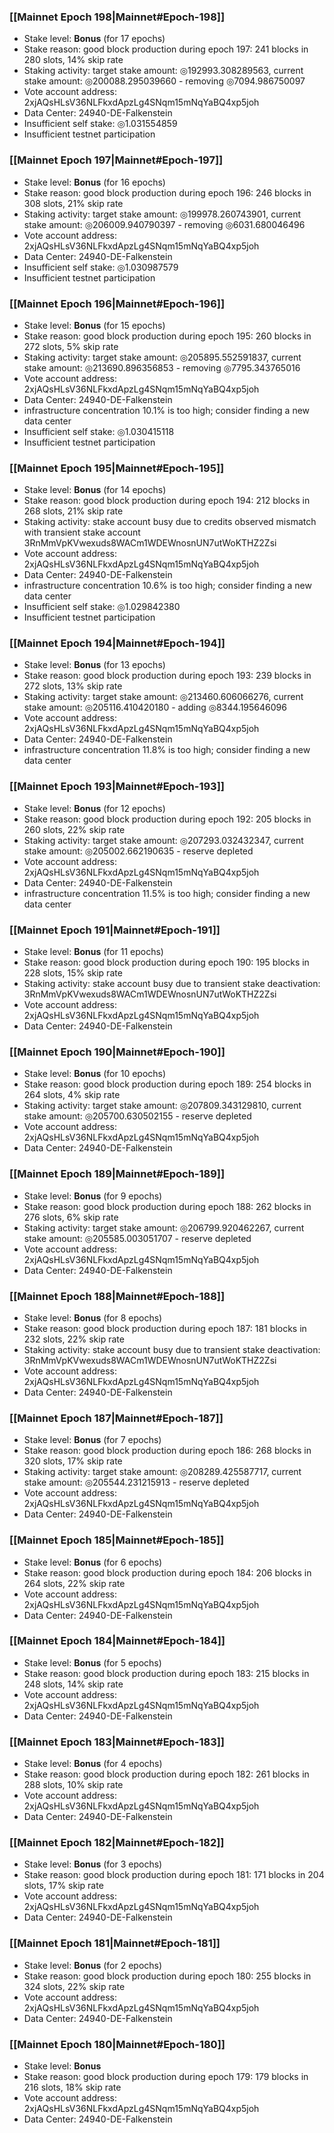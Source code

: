 ### [[Mainnet Epoch 198|Mainnet#Epoch-198]]
* Stake level: **Bonus** (for 17 epochs)
* Stake reason: good block production during epoch 197: 241 blocks in 280 slots, 14% skip rate
* Staking activity: target stake amount: ◎192993.308289563, current stake amount: ◎200088.295039660 - removing ◎7094.986750097
* Vote account address: 2xjAQsHLsV36NLFkxdApzLg4SNqm15mNqYaBQ4xp5joh
* Data Center: 24940-DE-Falkenstein
* Insufficient self stake: ◎1.031554859
* Insufficient testnet participation
### [[Mainnet Epoch 197|Mainnet#Epoch-197]]
* Stake level: **Bonus** (for 16 epochs)
* Stake reason: good block production during epoch 196: 246 blocks in 308 slots, 21% skip rate
* Staking activity: target stake amount: ◎199978.260743901, current stake amount: ◎206009.940790397 - removing ◎6031.680046496
* Vote account address: 2xjAQsHLsV36NLFkxdApzLg4SNqm15mNqYaBQ4xp5joh
* Data Center: 24940-DE-Falkenstein
* Insufficient self stake: ◎1.030987579
* Insufficient testnet participation
### [[Mainnet Epoch 196|Mainnet#Epoch-196]]
* Stake level: **Bonus** (for 15 epochs)
* Stake reason: good block production during epoch 195: 260 blocks in 272 slots, 5% skip rate
* Staking activity: target stake amount: ◎205895.552591837, current stake amount: ◎213690.896356853 - removing ◎7795.343765016
* Vote account address: 2xjAQsHLsV36NLFkxdApzLg4SNqm15mNqYaBQ4xp5joh
* Data Center: 24940-DE-Falkenstein
* infrastructure concentration 10.1% is too high; consider finding a new data center
* Insufficient self stake: ◎1.030415118
* Insufficient testnet participation
### [[Mainnet Epoch 195|Mainnet#Epoch-195]]
* Stake level: **Bonus** (for 14 epochs)
* Stake reason: good block production during epoch 194: 212 blocks in 268 slots, 21% skip rate
* Staking activity: stake account busy due to credits observed mismatch with transient stake account 3RnMmVpKVwexuds8WACm1WDEWnosnUN7utWoKTHZ2Zsi
* Vote account address: 2xjAQsHLsV36NLFkxdApzLg4SNqm15mNqYaBQ4xp5joh
* Data Center: 24940-DE-Falkenstein
* infrastructure concentration 10.6% is too high; consider finding a new data center
* Insufficient self stake: ◎1.029842380
* Insufficient testnet participation
### [[Mainnet Epoch 194|Mainnet#Epoch-194]]
* Stake level: **Bonus** (for 13 epochs)
* Stake reason: good block production during epoch 193: 239 blocks in 272 slots, 13% skip rate
* Staking activity: target stake amount: ◎213460.606066276, current stake amount: ◎205116.410420180 - adding ◎8344.195646096
* Vote account address: 2xjAQsHLsV36NLFkxdApzLg4SNqm15mNqYaBQ4xp5joh
* Data Center: 24940-DE-Falkenstein
* infrastructure concentration 11.8% is too high; consider finding a new data center
### [[Mainnet Epoch 193|Mainnet#Epoch-193]]
* Stake level: **Bonus** (for 12 epochs)
* Stake reason: good block production during epoch 192: 205 blocks in 260 slots, 22% skip rate
* Staking activity: target stake amount: ◎207293.032432347, current stake amount: ◎205002.662190635 - reserve depleted
* Vote account address: 2xjAQsHLsV36NLFkxdApzLg4SNqm15mNqYaBQ4xp5joh
* Data Center: 24940-DE-Falkenstein
* infrastructure concentration 11.5% is too high; consider finding a new data center
### [[Mainnet Epoch 191|Mainnet#Epoch-191]]
* Stake level: **Bonus** (for 11 epochs)
* Stake reason: good block production during epoch 190: 195 blocks in 228 slots, 15% skip rate
* Staking activity: stake account busy due to transient stake deactivation: 3RnMmVpKVwexuds8WACm1WDEWnosnUN7utWoKTHZ2Zsi
* Vote account address: 2xjAQsHLsV36NLFkxdApzLg4SNqm15mNqYaBQ4xp5joh
* Data Center: 24940-DE-Falkenstein
### [[Mainnet Epoch 190|Mainnet#Epoch-190]]
* Stake level: **Bonus** (for 10 epochs)
* Stake reason: good block production during epoch 189: 254 blocks in 264 slots, 4% skip rate
* Staking activity: target stake amount: ◎207809.343129810, current stake amount: ◎205700.630502155 - reserve depleted
* Vote account address: 2xjAQsHLsV36NLFkxdApzLg4SNqm15mNqYaBQ4xp5joh
* Data Center: 24940-DE-Falkenstein
### [[Mainnet Epoch 189|Mainnet#Epoch-189]]
* Stake level: **Bonus** (for 9 epochs)
* Stake reason: good block production during epoch 188: 262 blocks in 276 slots, 6% skip rate
* Staking activity: target stake amount: ◎206799.920462267, current stake amount: ◎205585.003051707 - reserve depleted
* Vote account address: 2xjAQsHLsV36NLFkxdApzLg4SNqm15mNqYaBQ4xp5joh
* Data Center: 24940-DE-Falkenstein
### [[Mainnet Epoch 188|Mainnet#Epoch-188]]
* Stake level: **Bonus** (for 8 epochs)
* Stake reason: good block production during epoch 187: 181 blocks in 232 slots, 22% skip rate
* Staking activity: stake account busy due to transient stake deactivation: 3RnMmVpKVwexuds8WACm1WDEWnosnUN7utWoKTHZ2Zsi
* Vote account address: 2xjAQsHLsV36NLFkxdApzLg4SNqm15mNqYaBQ4xp5joh
* Data Center: 24940-DE-Falkenstein
### [[Mainnet Epoch 187|Mainnet#Epoch-187]]
* Stake level: **Bonus** (for 7 epochs)
* Stake reason: good block production during epoch 186: 268 blocks in 320 slots, 17% skip rate
* Staking activity: target stake amount: ◎208289.425587717, current stake amount: ◎205544.231215913 - reserve depleted
* Vote account address: 2xjAQsHLsV36NLFkxdApzLg4SNqm15mNqYaBQ4xp5joh
* Data Center: 24940-DE-Falkenstein
### [[Mainnet Epoch 185|Mainnet#Epoch-185]]
* Stake level: **Bonus** (for 6 epochs)
* Stake reason: good block production during epoch 184: 206 blocks in 264 slots, 22% skip rate
* Vote account address: 2xjAQsHLsV36NLFkxdApzLg4SNqm15mNqYaBQ4xp5joh
* Data Center: 24940-DE-Falkenstein
### [[Mainnet Epoch 184|Mainnet#Epoch-184]]
* Stake level: **Bonus** (for 5 epochs)
* Stake reason: good block production during epoch 183: 215 blocks in 248 slots, 14% skip rate
* Vote account address: 2xjAQsHLsV36NLFkxdApzLg4SNqm15mNqYaBQ4xp5joh
* Data Center: 24940-DE-Falkenstein
### [[Mainnet Epoch 183|Mainnet#Epoch-183]]
* Stake level: **Bonus** (for 4 epochs)
* Stake reason: good block production during epoch 182: 261 blocks in 288 slots, 10% skip rate
* Vote account address: 2xjAQsHLsV36NLFkxdApzLg4SNqm15mNqYaBQ4xp5joh
* Data Center: 24940-DE-Falkenstein
### [[Mainnet Epoch 182|Mainnet#Epoch-182]]
* Stake level: **Bonus** (for 3 epochs)
* Stake reason: good block production during epoch 181: 171 blocks in 204 slots, 17% skip rate
* Vote account address: 2xjAQsHLsV36NLFkxdApzLg4SNqm15mNqYaBQ4xp5joh
* Data Center: 24940-DE-Falkenstein
### [[Mainnet Epoch 181|Mainnet#Epoch-181]]
* Stake level: **Bonus** (for 2 epochs)
* Stake reason: good block production during epoch 180: 255 blocks in 324 slots, 22% skip rate
* Vote account address: 2xjAQsHLsV36NLFkxdApzLg4SNqm15mNqYaBQ4xp5joh
* Data Center: 24940-DE-Falkenstein
### [[Mainnet Epoch 180|Mainnet#Epoch-180]]
* Stake level: **Bonus**
* Stake reason: good block production during epoch 179: 179 blocks in 216 slots, 18% skip rate
* Vote account address: 2xjAQsHLsV36NLFkxdApzLg4SNqm15mNqYaBQ4xp5joh
* Data Center: 24940-DE-Falkenstein